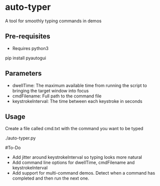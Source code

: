# auto-typer
A tool for smoothly typing commands in demos

## Pre-requisites
* Requires python3
<p>pip install pyautogui

## Parameters
* dwellTime: The maximum available time from running the script to bringing the target window into focus
* cmdFilename: Full path to the command file 
* keystrokeInterval: The time between each keystroke in seconds

## Usage
<p>Create a file called cmd.txt with the command you want to be typed
<p>./auto-typer.py
  
#To-Do
* Add jitter around keystrokeInterval so typing looks more natural
* Add command line options for dwellTime, cmdFilename and keystrokeInterval
* Add support for multi-command demos. Detect when a command has completed and then run the next one.
